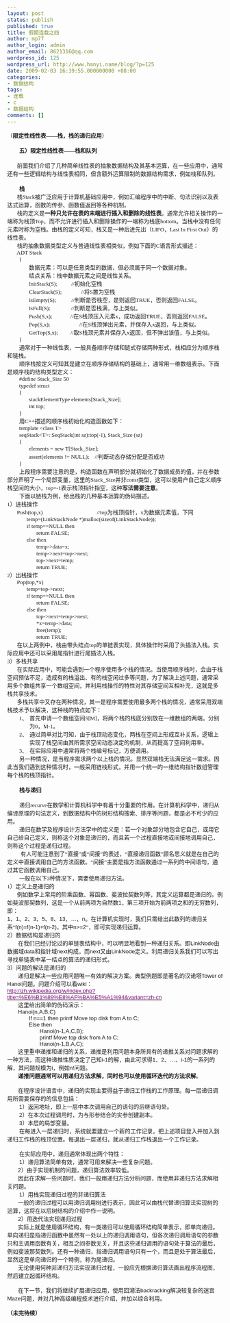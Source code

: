 ```yaml
---
layout: post
status: publish
published: true
title: 假期连载之四
author: mp77
author_login: admin
author_email: 8621316@qq.com
wordpress_id: 125
wordpress_url: http://www.hanyi.name/blog/?p=125
date: 2009-02-03 16:39:55.000000000 +08:00
categories:
- 数据结构
tags:
- 连载
- c
- 数据结构
comments: []
---
```

<p class="MsoNormal" style="margin: 0cm 0cm 0pt;"><span style="font-family: 宋体; mso-ascii-font-family: 'Times New Roman'; mso-hansi-font-family: 'Times New Roman';"><span style="font-size: small;">（<strong style="mso-bidi-font-weight: normal;">限定性线性表——栈，栈的递归应用</strong>）</span></span></p>
<p class="MsoNormal" style="margin: 0cm 0cm 0pt;"><span lang="EN-US"><span style="mso-tab-count: 1;"><span style="font-size: small; font-family: Times New Roman;">       </span></span></span></p>
<p class="MsoNormal" style="margin: 0cm 0cm 0pt; text-indent: 21pt;"><strong style="mso-bidi-font-weight: normal;"><span style="font-size: small;"><span style="font-family: 宋体; mso-ascii-font-family: 'Times New Roman'; mso-hansi-font-family: 'Times New Roman';">五）限定性线性表——栈和队列</span><span lang="EN-US"></span></span></strong></p>
<p class="MsoNormal" style="margin: 0cm 0cm 0pt;"><span lang="EN-US"><span style="font-size: small; font-family: Times New Roman;"> </span></span></p>
<p class="MsoNormal" style="margin: 0cm 0cm 0pt;"><span style="font-size: small;"><span lang="EN-US"><span style="mso-tab-count: 1;"><span style="font-family: Times New Roman;">       </span></span></span><span style="font-family: 宋体; mso-ascii-font-family: 'Times New Roman'; mso-hansi-font-family: 'Times New Roman';">前面我们介绍了几种简单线性表的抽象数据结构及其基本运算，在一些应用中，通常还有一些逻辑结构与线性表相同，但含额外运算限制的数据结构需求，例如栈和队列。</span></span></p>
<p class="MsoNormal" style="margin: 0cm 0cm 0pt;"><span lang="EN-US"><span style="mso-tab-count: 1;"><span style="font-size: small; font-family: Times New Roman;">       </span></span></span></p>
<p class="MsoNormal" style="margin: 0cm 0cm 0pt; text-indent: 21pt;"><strong style="mso-bidi-font-weight: normal;"><span style="font-size: small;"><span style="font-family: 宋体; mso-ascii-font-family: 'Times New Roman'; mso-hansi-font-family: 'Times New Roman';">栈</span><span lang="EN-US"></span></span></strong></p>
<p class="MsoNormal" style="margin: 0cm 0cm 0pt;"><span style="font-size: small;"><strong style="mso-bidi-font-weight: normal;"><span lang="EN-US"><span style="mso-tab-count: 1;"><span style="font-family: Times New Roman;">       </span></span></span></strong><span style="font-family: 宋体; mso-ascii-font-family: 'Times New Roman'; mso-hansi-font-family: 'Times New Roman';">栈</span><span lang="EN-US"><span style="font-family: Times New Roman;">Stack</span></span><span style="font-family: 宋体; mso-ascii-font-family: 'Times New Roman'; mso-hansi-font-family: 'Times New Roman';">被广泛应用于计算机基础应用中，例如汇编程序中的中断、句法识别以及表达式运算，函数的传参、函数值返回等各种机制。</span></span></p>
<p class="MsoNormal" style="margin: 0cm 0cm 0pt;"><span style="font-size: small;"><span lang="EN-US"><span style="mso-tab-count: 1;"><span style="font-family: Times New Roman;">       </span></span></span><span style="font-family: 宋体; mso-ascii-font-family: 'Times New Roman'; mso-hansi-font-family: 'Times New Roman';">栈的定义是<strong style="mso-bidi-font-weight: normal;">一种只允许在表的末端进行插入和删除的线性表</strong>。通常允许相关操作的一端称为栈顶</span><span lang="EN-US"><span style="font-family: Times New Roman;">Top</span></span><span style="font-family: 宋体; mso-ascii-font-family: 'Times New Roman'; mso-hansi-font-family: 'Times New Roman';">，而不允许进行插入和删除操作的一端称为栈底</span><span lang="EN-US"><span style="font-family: Times New Roman;">bottom</span></span><span style="font-family: 宋体; mso-ascii-font-family: 'Times New Roman'; mso-hansi-font-family: 'Times New Roman';">。当栈中没有任何元素时称为空栈。由栈的定义可知，栈又是一种后进先出（</span><span lang="EN-US"><span style="font-family: Times New Roman;">LIFO</span></span><span style="font-family: 宋体; mso-ascii-font-family: 'Times New Roman'; mso-hansi-font-family: 'Times New Roman';">，</span><span lang="EN-US"><span style="font-family: Times New Roman;">Last In First Out</span></span><span style="font-family: 宋体; mso-ascii-font-family: 'Times New Roman'; mso-hansi-font-family: 'Times New Roman';">）的线性表。</span></span></p>
<p class="MsoNormal" style="margin: 0cm 0cm 0pt;"><span style="font-size: small;"><span lang="EN-US"><span style="mso-tab-count: 1;"><span style="font-family: Times New Roman;">       </span></span></span><span style="font-family: 宋体; mso-ascii-font-family: 'Times New Roman'; mso-hansi-font-family: 'Times New Roman';">栈的抽象数据类型定义与普通线性表相类似，例如下面的</span><span lang="EN-US"><span style="font-family: Times New Roman;">C</span></span><span style="font-family: 宋体; mso-ascii-font-family: 'Times New Roman'; mso-hansi-font-family: 'Times New Roman';">语言形式描述：</span></span></p>
<p class="MsoNormal" style="margin: 0cm 0cm 0pt;"><span lang="EN-US"><span style="font-size: small;"><span style="font-family: Times New Roman;"><span style="mso-tab-count: 1;">       </span>ADT Stack</span></span></span></p>
<p class="MsoNormal" style="margin: 0cm 0cm 0pt; text-indent: 21pt;"><span lang="EN-US"><span style="font-size: small; font-family: Times New Roman;">{</span></span></p>
<p class="MsoNormal" style="margin: 0cm 0cm 0pt; text-indent: 21pt;"><span style="font-size: small;"><span lang="EN-US"><span style="mso-tab-count: 1;"><span style="font-family: Times New Roman;">       </span></span></span><span style="font-family: 宋体; mso-ascii-font-family: 'Times New Roman'; mso-hansi-font-family: 'Times New Roman';">数据元素：可以是任意类型的数据，但必须属于同一个数据对象。</span></span></p>
<p class="MsoNormal" style="margin: 0cm 0cm 0pt; text-indent: 21pt;"><span style="font-size: small;"><span lang="EN-US"><span style="mso-tab-count: 1;"><span style="font-family: Times New Roman;">       </span></span></span><span style="font-family: 宋体; mso-ascii-font-family: 'Times New Roman'; mso-hansi-font-family: 'Times New Roman';">结点关系：栈中数据元素之间是线性关系。</span></span></p>
<p class="MsoNormal" style="margin: 0cm 0cm 0pt; text-indent: 21pt;"><span style="font-size: small;"><span lang="EN-US"><span style="font-family: Times New Roman;"><span style="mso-tab-count: 1;">       </span>InitStack(S);<span style="mso-tab-count: 2;">          </span>//</span></span><span style="font-family: 宋体; mso-ascii-font-family: 'Times New Roman'; mso-hansi-font-family: 'Times New Roman';">初始化空栈</span></span></p>
<p class="MsoNormal" style="margin: 0cm 0cm 0pt; text-indent: 21pt;"><span style="font-size: small;"><span lang="EN-US"><span style="font-family: Times New Roman;"><span style="mso-tab-count: 1;">       </span>ClearStack(S);<span style="mso-tab-count: 2;">              </span>//</span></span><span style="font-family: 宋体; mso-ascii-font-family: 'Times New Roman'; mso-hansi-font-family: 'Times New Roman';">将</span><span lang="EN-US"><span style="font-family: Times New Roman;">S</span></span><span style="font-family: 宋体; mso-ascii-font-family: 'Times New Roman'; mso-hansi-font-family: 'Times New Roman';">置为空栈</span></span></p>
<p class="MsoNormal" style="margin: 0cm 0cm 0pt; text-indent: 21pt;"><span style="font-size: small;"><span lang="EN-US"><span style="font-family: Times New Roman;"><span style="mso-tab-count: 1;">       </span>IsEmpty(S);<span style="mso-tab-count: 2;">           </span>//</span></span><span style="font-family: 宋体; mso-ascii-font-family: 'Times New Roman'; mso-hansi-font-family: 'Times New Roman';">判断是否栈空，是则返回</span><span lang="EN-US"><span style="font-family: Times New Roman;">TRUE</span></span><span style="font-family: 宋体; mso-ascii-font-family: 'Times New Roman'; mso-hansi-font-family: 'Times New Roman';">，否则返回</span><span lang="EN-US"><span style="font-family: Times New Roman;">FALSE</span></span><span style="font-family: 宋体; mso-ascii-font-family: 'Times New Roman'; mso-hansi-font-family: 'Times New Roman';">。</span></span></p>
<p class="MsoNormal" style="margin: 0cm 0cm 0pt; text-indent: 21pt;"><span style="font-size: small;"><span lang="EN-US"><span style="font-family: Times New Roman;"><span style="mso-tab-count: 1;">       </span>IsFull(S);<span style="mso-tab-count: 3;">               </span>//</span></span><span style="font-family: 宋体; mso-ascii-font-family: 'Times New Roman'; mso-hansi-font-family: 'Times New Roman';">判断是否栈满，与上类似。</span></span></p>
<p class="MsoNormal" style="margin: 0cm 0cm 0pt; text-indent: 21pt;"><span style="font-size: small;"><span lang="EN-US"><span style="font-family: Times New Roman;"><span style="mso-tab-count: 1;">       </span>Push(S,x);<span style="mso-tab-count: 2;">             </span>//</span></span><span style="font-family: 宋体; mso-ascii-font-family: 'Times New Roman'; mso-hansi-font-family: 'Times New Roman';">在</span><span lang="EN-US"><span style="font-family: Times New Roman;">S</span></span><span style="font-family: 宋体; mso-ascii-font-family: 'Times New Roman'; mso-hansi-font-family: 'Times New Roman';">栈顶压入元素</span><span lang="EN-US"><span style="font-family: Times New Roman;">x</span></span><span style="font-family: 宋体; mso-ascii-font-family: 'Times New Roman'; mso-hansi-font-family: 'Times New Roman';">，成功返回</span><span lang="EN-US"><span style="font-family: Times New Roman;">TRUE</span></span><span style="font-family: 宋体; mso-ascii-font-family: 'Times New Roman'; mso-hansi-font-family: 'Times New Roman';">，否则返回</span><span lang="EN-US"><span style="font-family: Times New Roman;">FALSE</span></span><span style="font-family: 宋体; mso-ascii-font-family: 'Times New Roman'; mso-hansi-font-family: 'Times New Roman';">。</span></span></p>
<p class="MsoNormal" style="margin: 0cm 0cm 0pt; text-indent: 21pt;"><span style="font-size: small;"><span lang="EN-US"><span style="font-family: Times New Roman;"><span style="mso-tab-count: 1;">       </span>Pop(S,x);<span style="mso-tab-count: 3;">                     </span>//</span></span><span style="font-family: 宋体; mso-ascii-font-family: 'Times New Roman'; mso-hansi-font-family: 'Times New Roman';">在</span><span lang="EN-US"><span style="font-family: Times New Roman;">S</span></span><span style="font-family: 宋体; mso-ascii-font-family: 'Times New Roman'; mso-hansi-font-family: 'Times New Roman';">栈顶弹出元素，并保存入</span><span lang="EN-US"><span style="font-family: Times New Roman;">x</span></span><span style="font-family: 宋体; mso-ascii-font-family: 'Times New Roman'; mso-hansi-font-family: 'Times New Roman';">返回，与上类似。</span></span></p>
<p class="MsoNormal" style="margin: 0cm 0cm 0pt; text-indent: 21pt;"><span style="font-size: small;"><span lang="EN-US"><span style="font-family: Times New Roman;"><span style="mso-tab-count: 1;">       </span>GetTop(S,x);<span style="mso-tab-count: 2;">         </span>//</span></span><span style="font-family: 宋体; mso-ascii-font-family: 'Times New Roman'; mso-hansi-font-family: 'Times New Roman';">取</span><span lang="EN-US"><span style="font-family: Times New Roman;">S</span></span><span style="font-family: 宋体; mso-ascii-font-family: 'Times New Roman'; mso-hansi-font-family: 'Times New Roman';">栈顶元素并保存入</span><span lang="EN-US"><span style="font-family: Times New Roman;">x</span></span><span style="font-family: 宋体; mso-ascii-font-family: 'Times New Roman'; mso-hansi-font-family: 'Times New Roman';">返回，但不弹出该值，与上类似。</span></span></p>
<p class="MsoNormal" style="margin: 0cm 0cm 0pt; text-indent: 21pt;"><span lang="EN-US"><span style="font-size: small; font-family: Times New Roman;">}</span></span></p>
<p class="MsoNormal" style="margin: 0cm 0cm 0pt; text-indent: 21pt;"><span style="font-family: 宋体; mso-ascii-font-family: 'Times New Roman'; mso-hansi-font-family: 'Times New Roman';"><span style="font-size: small;">通常对于一种线性表，一般具备顺序存储和链式存储两种形式，栈相应分为顺序栈和链栈。</span></span></p>
<p class="MsoNormal" style="margin: 0cm 0cm 0pt; text-indent: 21pt;"><span style="font-family: 宋体; mso-ascii-font-family: 'Times New Roman'; mso-hansi-font-family: 'Times New Roman';"><span style="font-size: small;">顺序栈按定义可知其是建立在顺序存储结构的基础上，通常用一维数组表示。下面是顺序栈的结构类型定义：</span></span></p>
<p class="MsoNormal" style="margin: 0cm 0cm 0pt; text-indent: 21pt;"><span lang="EN-US"><span style="font-size: small; font-family: Times New Roman;">#define Stack_Size 50</span></span></p>
<p class="MsoNormal" style="margin: 0cm 0cm 0pt; text-indent: 21pt;"><span lang="EN-US"><span style="font-size: small; font-family: Times New Roman;">typedef struct</span></span></p>
<p class="MsoNormal" style="margin: 0cm 0cm 0pt; text-indent: 21pt;"><span lang="EN-US"><span style="font-size: small; font-family: Times New Roman;">{</span></span></p>
<p class="MsoNormal" style="margin: 0cm 0cm 0pt; text-indent: 21pt;"><span lang="EN-US"><span style="font-size: small;"><span style="font-family: Times New Roman;"><span style="mso-tab-count: 1;">       </span>stackElementType elements[Stack_Size];</span></span></span></p>
<p class="MsoNormal" style="margin: 0cm 0cm 0pt; text-indent: 21pt;"><span lang="EN-US"><span style="font-size: small;"><span style="font-family: Times New Roman;"><span style="mso-tab-count: 1;">       </span>int top;</span></span></span></p>
<p class="MsoNormal" style="margin: 0cm 0cm 0pt; text-indent: 21pt;"><span lang="EN-US"><span style="font-size: small; font-family: Times New Roman;">}</span></span></p>
<p class="MsoNormal" style="margin: 0cm 0cm 0pt; text-indent: 21pt;"><span style="font-size: small;"><span style="font-family: 宋体; mso-ascii-font-family: 'Times New Roman'; mso-hansi-font-family: 'Times New Roman';">用</span><span lang="EN-US"><span style="font-family: Times New Roman;">C++</span></span><span style="font-family: 宋体; mso-ascii-font-family: 'Times New Roman'; mso-hansi-font-family: 'Times New Roman';">描述的顺序栈初始化构造函数如下：</span></span></p>
<p class="MsoNormal" style="margin: 0cm 0cm 0pt; text-indent: 21pt;"><span lang="EN-US"><span style="font-size: small; font-family: Times New Roman;">template &lt;class T&gt;</span></span></p>
<p class="MsoNormal" style="margin: 0cm 0cm 0pt; text-indent: 21pt;"><span lang="EN-US"><span style="font-size: small; font-family: Times New Roman;">seqStack&lt;T&gt;::SeqStack(int sz):top(-1), Stack_Size (sz)</span></span></p>
<p class="MsoNormal" style="margin: 0cm 0cm 0pt; text-indent: 21pt;"><span lang="EN-US"><span style="font-size: small; font-family: Times New Roman;">{</span></span></p>
<p class="MsoNormal" style="margin: 0cm 0cm 0pt; text-indent: 21pt;"><span lang="EN-US"><span style="font-size: small;"><span style="font-family: Times New Roman;"><span style="mso-tab-count: 1;">       </span>elements = new T[Stack_Size];</span></span></span></p>
<p class="MsoNormal" style="margin: 0cm 0cm 0pt; text-indent: 21pt;"><span style="font-size: small;"><span lang="EN-US"><span style="font-family: Times New Roman;"><span style="mso-tab-count: 1;">       </span>assert(elements != NULL);<span style="mso-tab-count: 1;">    </span>//</span></span><span style="font-family: 宋体; mso-ascii-font-family: 'Times New Roman'; mso-hansi-font-family: 'Times New Roman';">判断动态存储分配是否成功</span></span></p>
<p class="MsoNormal" style="margin: 0cm 0cm 0pt; text-indent: 21pt;"><span lang="EN-US"><span style="font-size: small; font-family: Times New Roman;">}</span></span></p>
<p class="MsoNormal" style="margin: 0cm 0cm 0pt; text-indent: 21pt;"><span style="font-size: small;"><span style="font-family: 宋体; mso-ascii-font-family: 'Times New Roman'; mso-hansi-font-family: 'Times New Roman';">上段程序需要注意的是，构造函数在声明部分就初始化了数据成员的值，并在参数部分声明了一个局部变量，这里的</span><span lang="EN-US"><span style="font-family: Times New Roman;">Stack_Size</span></span><span style="font-family: 宋体; mso-ascii-font-family: 'Times New Roman'; mso-hansi-font-family: 'Times New Roman';">并非</span><span lang="EN-US"><span style="font-family: Times New Roman;">const</span></span><span style="font-family: 宋体; mso-ascii-font-family: 'Times New Roman'; mso-hansi-font-family: 'Times New Roman';">类型，这可以使用户自己定义顺序栈空间的大小，</span><span lang="EN-US"><span style="font-family: Times New Roman;">top=-1</span></span><span style="font-family: 宋体; mso-ascii-font-family: 'Times New Roman'; mso-hansi-font-family: 'Times New Roman';">表示栈顶指针指空，这种<strong style="mso-bidi-font-weight: normal;">写法需要注意</strong>。</span></span></p>
<p class="MsoNormal" style="margin: 0cm 0cm 0pt; text-indent: 21pt;"><span style="font-family: 宋体; mso-ascii-font-family: 'Times New Roman'; mso-hansi-font-family: 'Times New Roman';"><span style="font-size: small;">下面以链栈为例，给出栈的几种基本运算的伪码描述。</span></span></p>
<p class="MsoNormal" style="margin: 0cm 0cm 0pt;"><span style="font-size: small;"><span lang="EN-US"><span style="font-family: Times New Roman;">1</span></span><span style="font-family: 宋体; mso-ascii-font-family: 'Times New Roman'; mso-hansi-font-family: 'Times New Roman';">）进栈操作</span></span></p>
<p class="MsoNormal" style="margin: 0cm 0cm 0pt;"><span style="font-size: small;"><span lang="EN-US"><span style="font-family: Times New Roman;"><span style="mso-tab-count: 1;">       </span>Push(top,x)<span style="mso-tab-count: 6;">                                       </span>//top</span></span><span style="font-family: 宋体; mso-ascii-font-family: 'Times New Roman'; mso-hansi-font-family: 'Times New Roman';">为栈顶指针，</span><span lang="EN-US"><span style="font-family: Times New Roman;">x</span></span><span style="font-family: 宋体; mso-ascii-font-family: 'Times New Roman'; mso-hansi-font-family: 'Times New Roman';">为数据元素值，下同</span></span></p>
<p class="MsoNormal" style="margin: 0cm 0cm 0pt;"><span lang="EN-US"><span style="font-size: small;"><span style="font-family: Times New Roman;"><span style="mso-tab-count: 2;">              </span>temp=(LinkStackNode *)malloc(sizeof(LinkStackNode));</span></span></span></p>
<p class="MsoNormal" style="margin: 0cm 0cm 0pt;"><span lang="EN-US"><span style="font-size: small;"><span style="font-family: Times New Roman;"><span style="mso-tab-count: 2;">              </span>if temp==NULL then</span></span></span></p>
<p class="MsoNormal" style="margin: 0cm 0cm 0pt;"><span lang="EN-US"><span style="font-size: small;"><span style="font-family: Times New Roman;"><span style="mso-tab-count: 3;">                     </span>return FALSE;</span></span></span></p>
<p class="MsoNormal" style="margin: 0cm 0cm 0pt;"><span lang="EN-US"><span style="font-size: small;"><span style="font-family: Times New Roman;"><span style="mso-tab-count: 2;">              </span>else then</span></span></span></p>
<p class="MsoNormal" style="margin: 0cm 0cm 0pt;"><span lang="EN-US"><span style="font-size: small;"><span style="font-family: Times New Roman;"><span style="mso-tab-count: 3;">                     </span>temp-&gt;data=x;</span></span></span></p>
<p class="MsoNormal" style="margin: 0cm 0cm 0pt;"><span lang="EN-US"><span style="font-size: small;"><span style="font-family: Times New Roman;"><span style="mso-tab-count: 3;">                     </span>temp-&gt;next=top-&gt;next;</span></span></span></p>
<p class="MsoNormal" style="margin: 0cm 0cm 0pt;"><span lang="EN-US"><span style="font-size: small;"><span style="font-family: Times New Roman;"><span style="mso-tab-count: 3;">                     </span>top-&gt;next=temp;</span></span></span></p>
<p class="MsoNormal" style="margin: 0cm 0cm 0pt;"><span lang="EN-US"><span style="font-size: small;"><span style="font-family: Times New Roman;"><span style="mso-tab-count: 3;">                     </span>return TRUE;</span></span></span></p>
<p class="MsoNormal" style="margin: 0cm 0cm 0pt;"><span style="font-size: small;"><span lang="EN-US"><span style="font-family: Times New Roman;">2</span></span><span style="font-family: 宋体; mso-ascii-font-family: 'Times New Roman'; mso-hansi-font-family: 'Times New Roman';">）出栈操作</span></span></p>
<p class="MsoNormal" style="margin: 0cm 0cm 0pt;"><span lang="EN-US"><span style="font-size: small;"><span style="font-family: Times New Roman;"><span style="mso-tab-count: 1;">       </span>Pop(top,*x)</span></span></span></p>
<p class="MsoNormal" style="margin: 0cm 0cm 0pt;"><span lang="EN-US"><span style="font-size: small;"><span style="font-family: Times New Roman;"><span style="mso-tab-count: 2;">              </span>temp=top-&gt;next;</span></span></span></p>
<p class="MsoNormal" style="margin: 0cm 0cm 0pt;"><span lang="EN-US"><span style="font-size: small;"><span style="font-family: Times New Roman;"><span style="mso-tab-count: 2;">              </span>if temp==NULL then</span></span></span></p>
<p class="MsoNormal" style="margin: 0cm 0cm 0pt;"><span lang="EN-US"><span style="font-size: small;"><span style="font-family: Times New Roman;"><span style="mso-tab-count: 3;">                     </span>return FALSE;</span></span></span></p>
<p class="MsoNormal" style="margin: 0cm 0cm 0pt;"><span lang="EN-US"><span style="font-size: small;"><span style="font-family: Times New Roman;"><span style="mso-tab-count: 2;">              </span>else then</span></span></span></p>
<p class="MsoNormal" style="margin: 0cm 0cm 0pt;"><span lang="EN-US"><span style="font-size: small;"><span style="font-family: Times New Roman;"><span style="mso-tab-count: 3;">                     </span>top-&gt;next=temp-&gt;next;</span></span></span></p>
<p class="MsoNormal" style="margin: 0cm 0cm 0pt;"><span lang="EN-US"><span style="font-size: small;"><span style="font-family: Times New Roman;"><span style="mso-tab-count: 3;">                     </span>*x=temp-&gt;data;</span></span></span></p>
<p class="MsoNormal" style="margin: 0cm 0cm 0pt;"><span lang="EN-US"><span style="font-size: small;"><span style="font-family: Times New Roman;"><span style="mso-tab-count: 3;">                     </span>free(temp);</span></span></span></p>
<p class="MsoNormal" style="margin: 0cm 0cm 0pt;"><span lang="EN-US"><span style="font-size: small;"><span style="font-family: Times New Roman;"><span style="mso-tab-count: 3;">                     </span>return TRUE;</span></span></span></p>
<p class="MsoNormal" style="margin: 0cm 0cm 0pt;"><span style="font-size: small;"><span lang="EN-US"><span style="mso-tab-count: 1;"><span style="font-family: Times New Roman;">       </span></span></span><span style="font-family: 宋体; mso-ascii-font-family: 'Times New Roman'; mso-hansi-font-family: 'Times New Roman';">在以上两例中，栈由带头结点</span><span lang="EN-US"><span style="font-family: Times New Roman;">top</span></span><span style="font-family: 宋体; mso-ascii-font-family: 'Times New Roman'; mso-hansi-font-family: 'Times New Roman';">的单链表实现，具体操作时采用了头插法入栈。实际应用中还可以采用尾指针进行尾插法入栈。</span></span></p>
<p class="MsoNormal" style="margin: 0cm 0cm 0pt;"><span style="font-size: small;"><span lang="EN-US"><span style="font-family: Times New Roman;">3</span></span><span style="font-family: 宋体; mso-ascii-font-family: 'Times New Roman'; mso-hansi-font-family: 'Times New Roman';">）多栈共享</span></span></p>
<p class="MsoNormal" style="margin: 0cm 0cm 0pt;"><span style="font-size: small;"><span lang="EN-US"><span style="mso-tab-count: 1;"><span style="font-family: Times New Roman;">       </span></span></span><span style="font-family: 宋体; mso-ascii-font-family: 'Times New Roman'; mso-hansi-font-family: 'Times New Roman';">在实际应用中，可能会遇到一个程序使用多个栈的情况。当使用顺序栈时，会由于栈空间预估不足，造成有的栈溢出、有的栈空闲过多等问题，为了解决上述问题，通常采用多个数组共享一个数组空间，并利用栈操作的特性对其存储空间互相补充，这就是多栈共享技术。</span></span></p>
<p class="MsoNormal" style="margin: 0cm 0cm 0pt;"><span style="font-size: small;"><span lang="EN-US"><span style="mso-tab-count: 1;"><span style="font-family: Times New Roman;">       </span></span></span><span style="font-family: 宋体; mso-ascii-font-family: 'Times New Roman'; mso-hansi-font-family: 'Times New Roman';">多栈共享中又存在两种情况，其一是程序需要使用最多两个栈的情况，通常采用双端栈技术予以解决，这种栈的特点如下：</span></span></p>
<p class="MsoNormal" style="margin: 0cm 0cm 0pt 39pt; text-indent: -18pt; mso-list: l0 level1 lfo1; tab-stops: list 39.0pt;"><span style="mso-fareast-font-family: 'Times New Roman';" lang="EN-US"><span style="mso-list: Ignore;"><span style="font-family: Times New Roman;"><span style="font-size: small;">1、</span><span style="font: 7pt &quot;Times New Roman&quot;;">  </span></span></span></span><span style="font-size: small;"><span style="font-family: 宋体; mso-ascii-font-family: 'Times New Roman'; mso-hansi-font-family: 'Times New Roman';">首先申请一个数组空间</span><span lang="EN-US"><span style="font-family: Times New Roman;">S[M]</span></span><span style="font-family: 宋体; mso-ascii-font-family: 'Times New Roman'; mso-hansi-font-family: 'Times New Roman';">，将两个栈的栈底分别放在一维数组的两端，分别为</span><span lang="EN-US"><span style="font-family: Times New Roman;">0</span></span><span style="font-family: 宋体; mso-ascii-font-family: 'Times New Roman'; mso-hansi-font-family: 'Times New Roman';">，</span><span lang="EN-US"><span style="font-family: Times New Roman;">M-1</span></span><span style="font-family: 宋体; mso-ascii-font-family: 'Times New Roman'; mso-hansi-font-family: 'Times New Roman';">。</span></span></p>
<p class="MsoNormal" style="margin: 0cm 0cm 0pt 39pt; text-indent: -18pt; mso-list: l0 level1 lfo1; tab-stops: list 39.0pt;"><span style="mso-fareast-font-family: 'Times New Roman';" lang="EN-US"><span style="mso-list: Ignore;"><span style="font-family: Times New Roman;"><span style="font-size: small;">2、</span><span style="font: 7pt &quot;Times New Roman&quot;;">  </span></span></span></span><span style="font-family: 宋体; mso-ascii-font-family: 'Times New Roman'; mso-hansi-font-family: 'Times New Roman';"><span style="font-size: small;">通过简单对比可知，由于栈顶动态变化，两栈在空间上形成互补关系，逻辑上实现了栈空间由其所需求空间动态决定的机制，从而提高了空间利用率。</span></span></p>
<p class="MsoNormal" style="margin: 0cm 0cm 0pt 39pt; text-indent: -18pt; mso-list: l0 level1 lfo1; tab-stops: list 39.0pt;"><span style="mso-fareast-font-family: 'Times New Roman';" lang="EN-US"><span style="mso-list: Ignore;"><span style="font-family: Times New Roman;"><span style="font-size: small;">3、</span><span style="font: 7pt &quot;Times New Roman&quot;;">  </span></span></span></span><span style="font-family: 宋体; mso-ascii-font-family: 'Times New Roman'; mso-hansi-font-family: 'Times New Roman';"><span style="font-size: small;">在实际应用中通常将两个栈编号标记，方便调用。</span></span></p>
<p class="MsoNormal" style="margin: 0cm 0cm 0pt; text-indent: 21pt;"><span style="font-family: 宋体; mso-ascii-font-family: 'Times New Roman'; mso-hansi-font-family: 'Times New Roman';"><span style="font-size: small;">另一种情况，是当程序需求两个以上栈的情况。显然双端栈无法满足这一需求。因此当我们遇到这种情况时，一般采用链栈形式，并用一个统一的一维结构指针数组管理每个栈的栈顶指针。</span></span></p>
<p class="MsoNormal" style="margin: 0cm 0cm 0pt; text-indent: 21pt;"><span lang="EN-US"><span style="font-size: small; font-family: Times New Roman;"> </span></span></p>
<p class="MsoNormal" style="margin: 0cm 0cm 0pt; text-indent: 21pt;"><strong style="mso-bidi-font-weight: normal;"><span style="font-size: small;"><span style="font-family: 宋体; mso-ascii-font-family: 'Times New Roman'; mso-hansi-font-family: 'Times New Roman';">栈与递归</span><span lang="EN-US"></span></span></strong></p>
<p class="MsoNormal" style="margin: 0cm 0cm 0pt; text-indent: 21pt;"><strong style="mso-bidi-font-weight: normal;"><span lang="EN-US"><span style="font-size: small; font-family: Times New Roman;"> </span></span></strong></p>
<p class="MsoNormal" style="margin: 0cm 0cm 0pt; text-indent: 21pt;"><span style="font-size: small;"><span style="font-family: 宋体; mso-ascii-font-family: 'Times New Roman'; mso-hansi-font-family: 'Times New Roman';">递归</span><span lang="EN-US"><span style="font-family: Times New Roman;">recurve</span></span><span style="font-family: 宋体; mso-ascii-font-family: 'Times New Roman'; mso-hansi-font-family: 'Times New Roman';">在数学和计算机科学中有着十分重要的作用。在计算机科学中，递归从编译原理的句法定义，到数据结构中的树形结构搜索、排序等问题，都是必不可少的应用。</span></span></p>
<p class="MsoNormal" style="margin: 0cm 0cm 0pt; text-indent: 21pt;"><span style="font-family: 宋体; mso-ascii-font-family: 'Times New Roman'; mso-hansi-font-family: 'Times New Roman';"><span style="font-size: small;">递归在数学及程序设计方法学中的定义是：若一个对象部分地包含它自己，或用它自己给自己定义，则称这个对象是递归的，而且若一个过程直接地或间接地调用自己，则称这个过程是递归过程。</span></span></p>
<p class="MsoNormal" style="margin: 0cm 0cm 0pt; text-indent: 21pt;"><span style="font-size: small;"><span lang="EN-US"><span style="mso-spacerun: yes;"><span style="font-family: Times New Roman;"> </span></span></span><span style="font-family: 宋体; mso-ascii-font-family: 'Times New Roman'; mso-hansi-font-family: 'Times New Roman';">有人可能注意到了“直接”或“间接”的表述，“直接递归函数”顾名思义就是在自己的定义中直接调用自己的方法函数。“间接”主要是指方法函数通过一系列的中间语句，通过其它函数调用自己。</span></span></p>
<p class="MsoNormal" style="margin: 0cm 0cm 0pt; text-indent: 21pt;"><span style="font-size: small;"><span style="font-family: 宋体; mso-ascii-font-family: 'Times New Roman'; mso-hansi-font-family: 'Times New Roman';">一般在以下</span><span lang="EN-US"><span style="font-family: Times New Roman;">3</span></span><span style="font-family: 宋体; mso-ascii-font-family: 'Times New Roman'; mso-hansi-font-family: 'Times New Roman';">种情况下，需要使用递归方法。</span></span></p>
<p class="MsoNormal" style="margin: 0cm 0cm 0pt;"><span style="font-size: small;"><span lang="EN-US"><span style="font-family: Times New Roman;">1</span></span><span style="font-family: 宋体; mso-ascii-font-family: 'Times New Roman'; mso-hansi-font-family: 'Times New Roman';">）定义上是递归的</span></span></p>
<p class="MsoNormal" style="margin: 0cm 0cm 0pt;"><span style="font-size: small;"><span lang="EN-US"><span style="mso-tab-count: 1;"><span style="font-family: Times New Roman;">       </span></span></span><span style="font-family: 宋体; mso-ascii-font-family: 'Times New Roman'; mso-hansi-font-family: 'Times New Roman';">例如数学上常用的阶乘函数、幂函数、</span><span style="font-family: 宋体; mso-ascii-font-family: Arial; mso-hansi-font-family: Arial; mso-bidi-font-size: 10.5pt; mso-bidi-font-family: Arial;">斐波拉契数列等，其定义运算都是递归的。例如斐波那契数列，这是一个从前两项为自然数</span><span style="font-family: Arial; mso-bidi-font-size: 10.5pt;" lang="EN-US">1</span><span style="font-family: 宋体; mso-ascii-font-family: Arial; mso-hansi-font-family: Arial; mso-bidi-font-size: 10.5pt; mso-bidi-font-family: Arial;">，第三项开始为前两项之和的无穷数列，即：</span><span style="font-family: Arial; mso-bidi-font-size: 10.5pt;" lang="EN-US"></span></span></p>
<p class="MsoNormal" style="margin: 0cm 0cm 0pt;"><span style="font-size: small;"><span style="font-family: Arial; mso-bidi-font-size: 10.5pt;" lang="EN-US">1</span><span style="font-family: 宋体; mso-ascii-font-family: Arial; mso-hansi-font-family: Arial; mso-bidi-font-size: 10.5pt; mso-bidi-font-family: Arial;">、</span><span style="font-family: Arial; mso-bidi-font-size: 10.5pt;" lang="EN-US">1</span><span style="font-family: 宋体; mso-ascii-font-family: Arial; mso-hansi-font-family: Arial; mso-bidi-font-size: 10.5pt; mso-bidi-font-family: Arial;">、</span><span style="font-family: Arial; mso-bidi-font-size: 10.5pt;" lang="EN-US">2</span><span style="font-family: 宋体; mso-ascii-font-family: Arial; mso-hansi-font-family: Arial; mso-bidi-font-size: 10.5pt; mso-bidi-font-family: Arial;">、</span><span style="font-family: Arial; mso-bidi-font-size: 10.5pt;" lang="EN-US">3</span><span style="font-family: 宋体; mso-ascii-font-family: Arial; mso-hansi-font-family: Arial; mso-bidi-font-size: 10.5pt; mso-bidi-font-family: Arial;">、</span><span style="font-family: Arial; mso-bidi-font-size: 10.5pt;" lang="EN-US">5</span><span style="font-family: 宋体; mso-ascii-font-family: Arial; mso-hansi-font-family: Arial; mso-bidi-font-size: 10.5pt; mso-bidi-font-family: Arial;">、</span><span style="font-family: Arial; mso-bidi-font-size: 10.5pt;" lang="EN-US">8</span><span style="font-family: 宋体; mso-ascii-font-family: Arial; mso-hansi-font-family: Arial; mso-bidi-font-size: 10.5pt; mso-bidi-font-family: Arial;">、</span><span style="font-family: Arial; mso-bidi-font-size: 10.5pt;" lang="EN-US">13</span><span style="font-family: 宋体; mso-ascii-font-family: Arial; mso-hansi-font-family: Arial; mso-bidi-font-size: 10.5pt; mso-bidi-font-family: Arial;">、</span><span style="font-family: Arial; mso-bidi-font-size: 10.5pt;" lang="EN-US">…</span><span style="font-family: 宋体; mso-ascii-font-family: Arial; mso-hansi-font-family: Arial; mso-bidi-font-size: 10.5pt; mso-bidi-font-family: Arial;">、</span><span style="font-family: Arial; mso-bidi-font-size: 10.5pt;" lang="EN-US">n</span><span style="font-family: 宋体; mso-ascii-font-family: Arial; mso-hansi-font-family: Arial; mso-bidi-font-size: 10.5pt; mso-bidi-font-family: Arial;">。在计算机实现时，我们只需给出此数列的递归关系“</span><span style="font-family: Arial; mso-bidi-font-size: 10.5pt;" lang="EN-US">f(n)=f(n-1)+f(n-2)</span><span style="font-family: 宋体; mso-ascii-font-family: Arial; mso-hansi-font-family: Arial; mso-bidi-font-size: 10.5pt; mso-bidi-font-family: Arial;">，其中</span><span style="font-family: Arial; mso-bidi-font-size: 10.5pt;" lang="EN-US">n&gt;=2<span style="font-family: 宋体; mso-ascii-font-family: Arial; mso-hansi-font-family: Arial;" lang="EN-US"><span lang="EN-US">”</span></span><span style="font-family: 宋体; mso-ascii-font-family: Arial; mso-hansi-font-family: Arial;" lang="EN-US">，即可实现递归运算。</span></span></span></p>
<p class="MsoNormal" style="margin: 0cm 0cm 0pt;"><span style="font-size: small;"><span style="font-family: Arial; mso-bidi-font-size: 10.5pt;" lang="EN-US">2</span><span style="font-family: 宋体; mso-ascii-font-family: Arial; mso-hansi-font-family: Arial; mso-bidi-font-size: 10.5pt; mso-bidi-font-family: Arial;">）数据结构是递归的</span><span style="font-family: Arial; mso-bidi-font-size: 10.5pt;" lang="EN-US"></span></span></p>
<p class="MsoNormal" style="margin: 0cm 0cm 0pt;"><span style="font-size: small;"><span style="font-family: Arial; mso-bidi-font-size: 10.5pt;" lang="EN-US"><span style="mso-tab-count: 1;">       </span></span><span style="font-family: 宋体; mso-ascii-font-family: Arial; mso-hansi-font-family: Arial; mso-bidi-font-size: 10.5pt; mso-bidi-font-family: Arial;">在我们已经讨论过的单链表结构中，可以明显地看到一种递归关系。即</span><span style="font-family: Arial; mso-bidi-font-size: 10.5pt;" lang="EN-US">LinkNode</span><span style="font-family: 宋体; mso-ascii-font-family: Arial; mso-hansi-font-family: Arial; mso-bidi-font-size: 10.5pt; mso-bidi-font-family: Arial;">由数据域</span><span style="font-family: Arial; mso-bidi-font-size: 10.5pt;" lang="EN-US">data</span><span style="font-family: 宋体; mso-ascii-font-family: Arial; mso-hansi-font-family: Arial; mso-bidi-font-size: 10.5pt; mso-bidi-font-family: Arial;">和指针域</span><span style="font-family: Arial; mso-bidi-font-size: 10.5pt;" lang="EN-US">next</span><span style="font-family: 宋体; mso-ascii-font-family: Arial; mso-hansi-font-family: Arial; mso-bidi-font-size: 10.5pt; mso-bidi-font-family: Arial;">构成，而</span><span style="font-family: Arial; mso-bidi-font-size: 10.5pt;" lang="EN-US">next</span><span style="font-family: 宋体; mso-ascii-font-family: Arial; mso-hansi-font-family: Arial; mso-bidi-font-size: 10.5pt; mso-bidi-font-family: Arial;">又由</span><span style="font-family: Arial; mso-bidi-font-size: 10.5pt;" lang="EN-US">LinkNode</span><span style="font-family: 宋体; mso-ascii-font-family: Arial; mso-hansi-font-family: Arial; mso-bidi-font-size: 10.5pt; mso-bidi-font-family: Arial;">定义。利用递归关系我们可以写出寻找单链表中某一结点的算法的递归形式。</span><span style="font-family: Arial; mso-bidi-font-size: 10.5pt;" lang="EN-US"></span></span></p>
<p class="MsoNormal" style="margin: 0cm 0cm 0pt;"><span style="font-size: small;"><span style="font-family: Arial; mso-bidi-font-size: 10.5pt;" lang="EN-US">3</span><span style="font-family: 宋体; mso-ascii-font-family: Arial; mso-hansi-font-family: Arial; mso-bidi-font-size: 10.5pt; mso-bidi-font-family: Arial;">）问题的解法是递归的</span><span style="font-family: Arial; mso-bidi-font-size: 10.5pt;" lang="EN-US"></span></span></p>
<p class="MsoNormal" style="margin: 0cm 0cm 0pt;"><span style="font-size: small;"><span style="font-family: Arial; mso-bidi-font-size: 10.5pt;" lang="EN-US"><span style="mso-tab-count: 1;">       </span></span><span style="font-family: 宋体; mso-ascii-font-family: Arial; mso-hansi-font-family: Arial; mso-bidi-font-size: 10.5pt; mso-bidi-font-family: Arial;">递归是解决一些应用问题唯一有效的解决方案。典型例题即是著名的汉诺塔</span><span style="font-family: Arial; mso-bidi-font-size: 10.5pt;" lang="EN-US">Tower of Hanoi</span><span style="font-family: 宋体; mso-ascii-font-family: Arial; mso-hansi-font-family: Arial; mso-bidi-font-size: 10.5pt; mso-bidi-font-family: Arial;">问题。问题介绍可以看</span><span style="font-family: Arial; mso-bidi-font-size: 10.5pt;" lang="EN-US">wiki</span><span style="font-family: 宋体; mso-ascii-font-family: Arial; mso-hansi-font-family: Arial; mso-bidi-font-size: 10.5pt; mso-bidi-font-family: Arial;">：</span><span style="font-family: Arial; mso-bidi-font-size: 10.5pt;" lang="EN-US"></span></span></p>
<p class="MsoNormal" style="margin: 0cm 0cm 0pt;"><span style="font-family: Arial; mso-bidi-font-size: 10.5pt;" lang="EN-US"><a href="http://zh.wikipedia.org/w/index.php?title=%E6%B1%89%E8%AF%BA%E5%A1%94&amp;variant=zh-cn"><span style="font-size: small; color: #800080;">http://zh.wikipedia.org/w/index.php?title=%E6%B1%89%E8%AF%BA%E5%A1%94&amp;variant=zh-cn</span></a></span></p>
<p class="MsoNormal" style="margin: 0cm 0cm 0pt;"><span style="font-size: small;"><span style="font-family: Arial; mso-bidi-font-size: 10.5pt;" lang="EN-US"><span style="mso-tab-count: 1;">       </span></span><span style="font-family: 宋体; mso-ascii-font-family: Arial; mso-hansi-font-family: Arial; mso-bidi-font-size: 10.5pt; mso-bidi-font-family: Arial;">这里给出简单的伪码演示：</span><span style="font-family: Arial; mso-bidi-font-size: 10.5pt;" lang="EN-US"></span></span></p>
<p class="MsoNormal" style="margin: 0cm 0cm 0pt;"><span style="font-family: Arial; mso-bidi-font-size: 10.5pt;" lang="EN-US"><span style="font-size: small;"><span style="mso-tab-count: 1;">       </span>Hanoi(n,A,B,C)</span></span></p>
<p class="MsoNormal" style="margin: 0cm 0cm 0pt;"><span style="font-family: Arial; mso-bidi-font-size: 10.5pt;" lang="EN-US"><span style="font-size: small;"><span style="mso-tab-count: 2;">              </span>If n==1 then printf Move top disk from A to C;</span></span></p>
<p class="MsoNormal" style="margin: 0cm 0cm 0pt;"><span style="font-family: Arial; mso-bidi-font-size: 10.5pt;" lang="EN-US"><span style="font-size: small;"><span style="mso-tab-count: 2;">              </span>Else then</span></span></p>
<p class="MsoNormal" style="margin: 0cm 0cm 0pt;"><span style="font-family: Arial; mso-bidi-font-size: 10.5pt;" lang="EN-US"><span style="font-size: small;"><span style="mso-tab-count: 3;">                     </span>Hanoi(n-1,A,C,B);</span></span></p>
<p class="MsoNormal" style="margin: 0cm 0cm 0pt;"><span style="font-family: Arial; mso-bidi-font-size: 10.5pt;" lang="EN-US"><span style="font-size: small;"><span style="mso-tab-count: 3;">                     </span>printf Move top disk from A to C;</span></span></p>
<p class="MsoNormal" style="margin: 0cm 0cm 0pt;"><span style="font-family: Arial; mso-bidi-font-size: 10.5pt;" lang="EN-US"><span style="font-size: small;"><span style="mso-tab-count: 3;">                     </span>Hanoi(n-1,B,A,C);</span></span></p>
<p class="MsoNormal" style="margin: 0cm 0cm 0pt;"><span style="font-size: small;"><span style="font-family: Arial; mso-bidi-font-size: 10.5pt;" lang="EN-US"><span style="mso-tab-count: 1;">       </span></span><span style="font-family: 宋体; mso-ascii-font-family: Arial; mso-hansi-font-family: Arial; mso-bidi-font-size: 10.5pt; mso-bidi-font-family: Arial;">这里重申递推和递归的关系，递推是利用问题本身所具有的递推关系对问题求解的一种方法，而这种递推性质决定了已知</span><span style="font-family: Arial; mso-bidi-font-size: 10.5pt;" lang="EN-US">i-1</span><span style="font-family: 宋体; mso-ascii-font-family: Arial; mso-hansi-font-family: Arial; mso-bidi-font-size: 10.5pt; mso-bidi-font-family: Arial;">的解，由此可求得</span><span style="font-family: Arial; mso-bidi-font-size: 10.5pt;" lang="EN-US">1</span><span style="font-family: 宋体; mso-ascii-font-family: Arial; mso-hansi-font-family: Arial; mso-bidi-font-size: 10.5pt; mso-bidi-font-family: Arial;">、</span><span style="font-family: Arial; mso-bidi-font-size: 10.5pt;" lang="EN-US">2</span><span style="font-family: 宋体; mso-ascii-font-family: Arial; mso-hansi-font-family: Arial; mso-bidi-font-size: 10.5pt; mso-bidi-font-family: Arial;">、</span><span style="font-family: Arial; mso-bidi-font-size: 10.5pt;" lang="EN-US">…</span><span style="font-family: 宋体; mso-ascii-font-family: Arial; mso-hansi-font-family: Arial; mso-bidi-font-size: 10.5pt; mso-bidi-font-family: Arial;">、</span><span style="font-family: Arial; mso-bidi-font-size: 10.5pt;" lang="EN-US">i-1</span><span style="font-family: 宋体; mso-ascii-font-family: Arial; mso-hansi-font-family: Arial; mso-bidi-font-size: 10.5pt; mso-bidi-font-family: Arial;">的一系列的解，其问题规模为</span><span style="font-family: Arial; mso-bidi-font-size: 10.5pt;" lang="EN-US">i</span><span style="font-family: 宋体; mso-ascii-font-family: Arial; mso-hansi-font-family: Arial; mso-bidi-font-size: 10.5pt; mso-bidi-font-family: Arial;">，例如</span><span style="font-family: Arial; mso-bidi-font-size: 10.5pt;" lang="EN-US">n!</span><span style="font-family: 宋体; mso-ascii-font-family: Arial; mso-hansi-font-family: Arial; mso-bidi-font-size: 10.5pt; mso-bidi-font-family: Arial;">问题。</span><span style="font-family: Arial; mso-bidi-font-size: 10.5pt;" lang="EN-US"></span></span></p>
<p class="MsoNormal" style="margin: 0cm 0cm 0pt;"><span style="font-size: small;"><span style="font-family: Arial; mso-bidi-font-size: 10.5pt;" lang="EN-US"><span style="mso-tab-count: 1;">       </span></span><strong style="mso-bidi-font-weight: normal;"><span style="font-family: 宋体; mso-ascii-font-family: Arial; mso-hansi-font-family: Arial; mso-bidi-font-size: 10.5pt; mso-bidi-font-family: Arial;">递推问题通常可以用递归方法求解，同时也可以使用循环迭代的方法求解</span></strong><span style="font-family: 宋体; mso-ascii-font-family: Arial; mso-hansi-font-family: Arial; mso-bidi-font-size: 10.5pt; mso-bidi-font-family: Arial;">。</span><span style="font-family: Arial; mso-bidi-font-size: 10.5pt;" lang="EN-US"></span></span></p>
<p class="MsoNormal" style="margin: 0cm 0cm 0pt;"><span style="font-family: Arial; mso-bidi-font-size: 10.5pt;" lang="EN-US"><span style="font-size: small;"> </span></span></p>
<p class="MsoNormal" style="margin: 0cm 0cm 0pt;"><span style="font-size: small;"><span style="font-family: Arial; mso-bidi-font-size: 10.5pt;" lang="EN-US"><span style="mso-tab-count: 1;">       </span></span><span style="font-family: 宋体; mso-ascii-font-family: Arial; mso-hansi-font-family: Arial; mso-bidi-font-size: 10.5pt; mso-bidi-font-family: Arial;">在程序设计语言中，递归的实现主要得益于递归工作栈的工作原理。每一层递归调用所需要保存的的信息包括：</span><span style="font-family: Arial; mso-bidi-font-size: 10.5pt;" lang="EN-US"></span></span></p>
<p class="MsoNormal" style="margin: 0cm 0cm 0pt; text-indent: 21pt;"><span style="font-size: small;"><span style="font-family: Arial; mso-bidi-font-size: 10.5pt;" lang="EN-US">1</span><span style="font-family: 宋体; mso-ascii-font-family: Arial; mso-hansi-font-family: Arial; mso-bidi-font-size: 10.5pt; mso-bidi-font-family: Arial;">）返回地址，即上一层中本次调用自己的语句的后继语句处。</span><span style="font-family: Arial; mso-bidi-font-size: 10.5pt;" lang="EN-US"></span></span></p>
<p class="MsoNormal" style="margin: 0cm 0cm 0pt; text-indent: 21pt;"><span style="font-size: small;"><span style="font-family: Arial; mso-bidi-font-size: 10.5pt;" lang="EN-US">2</span><span style="font-family: 宋体; mso-ascii-font-family: Arial; mso-hansi-font-family: Arial; mso-bidi-font-size: 10.5pt; mso-bidi-font-family: Arial;">）在本次过程调用时，为与形参结合的实参创建副本。</span><span style="font-family: Arial; mso-bidi-font-size: 10.5pt;" lang="EN-US"></span></span></p>
<p class="MsoNormal" style="margin: 0cm 0cm 0pt; text-indent: 21pt;"><span style="font-size: small;"><span style="font-family: Arial; mso-bidi-font-size: 10.5pt;" lang="EN-US">3</span><span style="font-family: 宋体; mso-ascii-font-family: Arial; mso-hansi-font-family: Arial; mso-bidi-font-size: 10.5pt; mso-bidi-font-family: Arial;">）本层的局部变量。</span><span style="font-family: Arial; mso-bidi-font-size: 10.5pt;" lang="EN-US"></span></span></p>
<p class="MsoNormal" style="margin: 0cm 0cm 0pt; text-indent: 21pt;"><span style="font-size: small;"><span style="font-family: 宋体; mso-ascii-font-family: Arial; mso-hansi-font-family: Arial; mso-bidi-font-size: 10.5pt; mso-bidi-font-family: Arial;">在每进入一层递归时，系统就要建立一个新的工作记录，把上述项目登入并加入到递归工作栈的栈顶位置。每退出一层递归，就从递归工作栈退出一个工作记录。</span><span style="font-family: Arial; mso-bidi-font-size: 10.5pt;" lang="EN-US"></span></span></p>
<p class="MsoNormal" style="margin: 0cm 0cm 0pt; text-indent: 21pt;"><span style="font-family: Arial; mso-bidi-font-size: 10.5pt;" lang="EN-US"><span style="font-size: small;"> </span></span></p>
<p class="MsoNormal" style="margin: 0cm 0cm 0pt; text-indent: 21pt;"><span style="font-size: small;"><span style="font-family: 宋体; mso-ascii-font-family: Arial; mso-hansi-font-family: Arial; mso-bidi-font-size: 10.5pt; mso-bidi-font-family: Arial;">在实际应用中，递归通常体现出两个特性：</span><span style="font-family: Arial; mso-bidi-font-size: 10.5pt;" lang="EN-US"></span></span></p>
<p class="MsoNormal" style="margin: 0cm 0cm 0pt; text-indent: 21pt;"><span style="font-size: small;"><span style="font-family: Arial; mso-bidi-font-size: 10.5pt;" lang="EN-US">1</span><span style="font-family: 宋体; mso-ascii-font-family: Arial; mso-hansi-font-family: Arial; mso-bidi-font-size: 10.5pt; mso-bidi-font-family: Arial;">）递归算法简单有效，通常可用来解决一些复杂问题。</span><span style="font-family: Arial; mso-bidi-font-size: 10.5pt;" lang="EN-US"></span></span></p>
<p class="MsoNormal" style="margin: 0cm 0cm 0pt;"><span style="font-size: small;"><span style="font-family: Arial; mso-bidi-font-size: 10.5pt;" lang="EN-US"><span style="mso-tab-count: 1;">       </span>2</span><span style="font-family: 宋体; mso-ascii-font-family: Arial; mso-hansi-font-family: Arial; mso-bidi-font-size: 10.5pt; mso-bidi-font-family: Arial;">）由于实现机制的问题，递归算法效率较低。</span><span style="font-family: Arial; mso-bidi-font-size: 10.5pt;" lang="EN-US"></span></span></p>
<p class="MsoNormal" style="margin: 0cm 0cm 0pt;"><span style="font-size: small;"><span style="font-family: Arial; mso-bidi-font-size: 10.5pt;" lang="EN-US"><span style="mso-tab-count: 1;">       </span></span><span style="font-family: 宋体; mso-ascii-font-family: Arial; mso-hansi-font-family: Arial; mso-bidi-font-size: 10.5pt; mso-bidi-font-family: Arial;">因此在求解一些问题时，我们一般用递归方法分析问题，而使用非递归方法求解相关问题。</span><span style="font-family: Arial; mso-bidi-font-size: 10.5pt;" lang="EN-US"></span></span></p>
<p class="MsoNormal" style="margin: 0cm 0cm 0pt; text-indent: 21pt;"><span style="font-size: small;"><span style="font-family: Arial; mso-bidi-font-size: 10.5pt;" lang="EN-US">1</span><span style="font-family: 宋体; mso-ascii-font-family: Arial; mso-hansi-font-family: Arial; mso-bidi-font-size: 10.5pt; mso-bidi-font-family: Arial;">）用栈实现递归过程的非递归算法</span><span style="font-family: Arial; mso-bidi-font-size: 10.5pt;" lang="EN-US"></span></span></p>
<p class="MsoNormal" style="margin: 0cm 0cm 0pt;"><span style="font-size: small;"><span style="font-family: Arial; mso-bidi-font-size: 10.5pt;" lang="EN-US"><span style="mso-tab-count: 1;">       </span></span><span style="font-family: 宋体; mso-ascii-font-family: Arial; mso-hansi-font-family: Arial; mso-bidi-font-size: 10.5pt; mso-bidi-font-family: Arial;">一般的递归过程可以用递归调用树进行表示，因此可以由栈代替递归算法实现树的运算，这将在以后树结构的介绍中作一说明。</span><span style="font-family: Arial; mso-bidi-font-size: 10.5pt;" lang="EN-US"></span></span></p>
<p class="MsoNormal" style="margin: 0cm 0cm 0pt;"><span style="font-size: small;"><span style="font-family: Arial; mso-bidi-font-size: 10.5pt;" lang="EN-US"><span style="mso-tab-count: 1;">       </span>2</span><span style="font-family: 宋体; mso-ascii-font-family: Arial; mso-hansi-font-family: Arial; mso-bidi-font-size: 10.5pt; mso-bidi-font-family: Arial;">）用迭代法实现递归过程</span><span style="font-family: Arial; mso-bidi-font-size: 10.5pt;" lang="EN-US"></span></span></p>
<p class="MsoNormal" style="margin: 0cm 0cm 0pt;"><span style="font-size: small;"><span style="font-family: Arial; mso-bidi-font-size: 10.5pt;" lang="EN-US"><span style="mso-tab-count: 1;">       </span></span><span style="font-family: 宋体; mso-ascii-font-family: Arial; mso-hansi-font-family: Arial; mso-bidi-font-size: 10.5pt; mso-bidi-font-family: Arial;">实际上就是使用循环结构，有一类递归可以使用循环结构简单表示，即单向递归。单向递归是指递归函数中虽然有一处以上的递归调用语句，但各次递归调用语句的参数只和主调用函数有关，相互之间参数无关，并且这些递归调用的语句处于算法的最后，例如斐波那契数列。还有一种递归，指递归调用语句只有一个，而且是处于算法最后，显然这是单向递归的一个特例，称为尾递归。</span><span style="font-family: Arial; mso-bidi-font-size: 10.5pt;" lang="EN-US"></span></span></p>
<p class="MsoNormal" style="margin: 0cm 0cm 0pt;"><span style="font-size: small;"><span style="font-family: Arial; mso-bidi-font-size: 10.5pt;" lang="EN-US"><span style="mso-tab-count: 1;">       </span></span><span style="font-family: 宋体; mso-ascii-font-family: Arial; mso-hansi-font-family: Arial; mso-bidi-font-size: 10.5pt; mso-bidi-font-family: Arial;">无论使用何种非递归方法实现递归过程，一般应先根据递归算法画出程序流程图，然后建立起循环结构。</span><span style="font-family: Arial; mso-bidi-font-size: 10.5pt;" lang="EN-US"></span></span></p>
<p class="MsoNormal" style="margin: 0cm 0cm 0pt;"><span style="font-family: Arial; mso-bidi-font-size: 10.5pt;" lang="EN-US"><span style="font-size: small;"> </span></span></p>
<p class="MsoNormal" style="margin: 0cm 0cm 0pt;"><span style="font-size: small;"><span style="font-family: Arial; mso-bidi-font-size: 10.5pt;" lang="EN-US"><span style="mso-tab-count: 1;">       </span></span><span style="font-family: 宋体; mso-ascii-font-family: Arial; mso-hansi-font-family: Arial; mso-bidi-font-size: 10.5pt; mso-bidi-font-family: Arial;">在下一节，我们将继续扩展递归应用，使用回溯法</span><span style="font-family: Arial; mso-bidi-font-size: 10.5pt;" lang="EN-US">backracking</span><span style="font-family: 宋体; mso-ascii-font-family: Arial; mso-hansi-font-family: Arial; mso-bidi-font-size: 10.5pt; mso-bidi-font-family: Arial;">解决较复杂的迷宫</span><span style="font-family: Arial; mso-bidi-font-size: 10.5pt;" lang="EN-US">Maze</span><span style="font-family: 宋体; mso-ascii-font-family: Arial; mso-hansi-font-family: Arial; mso-bidi-font-size: 10.5pt; mso-bidi-font-family: Arial;">问题，并对几种高级编程技术进行介绍，并加以综合利用。</span><span style="font-family: Arial; mso-bidi-font-size: 10.5pt;" lang="EN-US"></span></span></p>
<p class="MsoNormal" style="margin: 0cm 0cm 0pt;"><span style="font-family: Arial; mso-bidi-font-size: 10.5pt;" lang="EN-US"><span style="font-size: small;"> </span></span></p>
<p class="MsoNormal" style="margin: 0cm 0cm 0pt;"><span style="font-size: small;"><strong style="mso-bidi-font-weight: normal;"><span style="font-family: 宋体; mso-ascii-font-family: Arial; mso-hansi-font-family: Arial; mso-bidi-font-size: 10.5pt; mso-bidi-font-family: Arial;">（未完待续）</span></strong><strong style="mso-bidi-font-weight: normal;"><span style="font-family: Arial; mso-bidi-font-size: 10.5pt;" lang="EN-US"></span></strong></span></p>
<p class="MsoNormal" style="margin: 0cm 0cm 0pt;"><strong style="mso-bidi-font-weight: normal;"><span style="font-family: Arial; mso-bidi-font-size: 10.5pt;" lang="EN-US"><span style="font-size: small;"> </span></span></strong></p>
